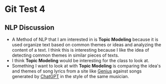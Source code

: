 # Git Test 4

## NLP Discussion


* A Method of NLP that I am interested in is **Topic Modeling** because it is used organize text based on common themes or ideas and analyzing the content of a text. I think this is interesting because I like the idea of detecting common themes in similar pieces of texts. 
* I think **Topic Modeling** would be interesting for the class to look at. 
* Something I want to look at with **Topic Modeling** is comparing the idea's and themes of song lyrics from a site like [Genius](https://genius.com/) against songs generated by [ChatGPT](https://openai.com/blog/chatgpt/) in the style of the same musician.
